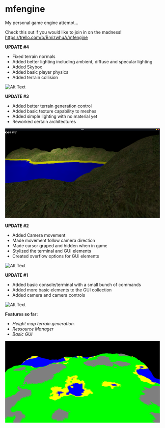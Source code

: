 # mfengine
My personal game engine attempt...

Check this out if you would like to join in on the madness!
https://trello.com/b/BmizwhuA/mfengine

**UPDATE #4**
* Fixed terrain normals
* Added better lighting including ambient, diffuse and specular lighting
* Added Skybox
* Added basic player physics
* Added terrain collision

![Alt Text](README/Update4.gif)

**UPDATE #3**
* Added better terrain generation control
* Added basic texture capability to meshes
* Added simple lighting with no material yet
* Reworked certain architectures

![Alt Text](/README/Light_Update.png)

**UPDATE #2**
* Added Camera movement
* Made movement follow camera direction
* Made cursor graped and hidden when in game
* Stylized the terminal and GUI elements
* Created overflow options for GUI elements

![Alt Text](/README/update2.gif)

**UPDATE #1**
* Added basic console/terminal with a small bunch of commands
* Added more basic elements to the GUI collection
* Added camera and camera controls

![Alt Text](/README/terminal_preview1.gif)

**Features so far:**
* *Height map terrain generation.*
* *Ressource Manager*
* *Basic GUI*

![GitHub Logo](/README/mfengine_01.png)

